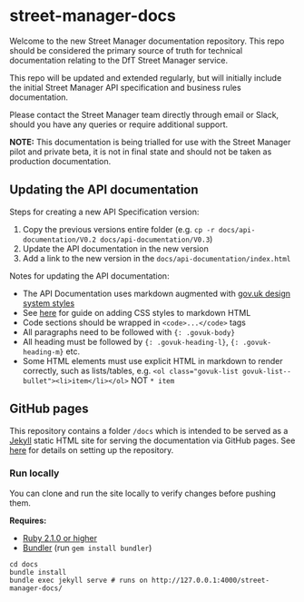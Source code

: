 # street-manager-docs

Welcome to the new Street Manager documentation repository.  This repo should be considered the primary source of truth for technical documentation relating to the DfT Street Manager service.

This repo will be updated and extended regularly, but will initially include the initial Street Manager API specification and business rules documentation.

Please contact the Street Manager team directly through email or Slack, should you have any queries or require additional support.

**NOTE:** This documentation is being trialled for use with the Street Manager pilot and private beta, it is not in final state and should not be taken as production documentation.

## Updating the API documentation

Steps for creating a new API Specification version:
1. Copy the previous versions entire folder (e.g. `cp -r docs/api-documentation/V0.2 docs/api-documentation/V0.3`)
2. Update the API documentation in the new version
3. Add a link to the new version in the `docs/api-documentation/index.html`

Notes for updating the API documentation:
* The API Documentation uses markdown augmented with [gov.uk design system styles](https://design-system.service.gov.uk/)
* See [here](https://digitaldrummerj.me/styling-jekyll-markdown/) for guide on adding CSS styles to markdown HTML
* Code sections should be wrapped in `<code>...</code>` tags
* All paragraphs need to be followed with `{: .govuk-body}`
* All heading must be followed by `{: .govuk-heading-l}`, `{: .govuk-heading-m}` etc.
* Some HTML elements must use explicit HTML in markdown to render correctly, such as lists/tables, e.g. `<ol class="govuk-list govuk-list--bullet"><li>item</li></ol>` NOT `* item`

## GitHub pages

This repository contains a folder `/docs` which is intended to be served as a [Jekyll](https://jekyllrb.com/docs/github-pages/) static HTML site for serving the documentation via GitHub pages. See [here](https://help.github.com/en/articles/configuring-a-publishing-source-for-github-pages) for details on setting up the repository.

### Run locally

You can clone and run the site locally to verify changes before pushing them.

**Requires:**
* [Ruby 2.1.0 or higher](https://www.ruby-lang.org/en/downloads/)
* [Bundler](https://bundler.io/) (run `gem install bundler`)

```
cd docs
bundle install
bundle exec jekyll serve # runs on http://127.0.0.1:4000/street-manager-docs/
```
